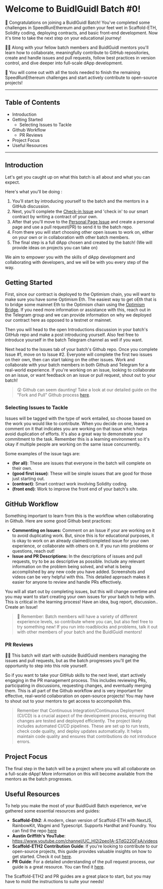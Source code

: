 # Welcome to BuidlGuidl Batch #0!

🧨 Congratulations on joining a BuidlGuidl Batch! You've completed some challenges in SpeedRunEthereum and gotten your feet wet in Scaffold-ETH, Solidity coding, deploying contracts, and basic front-end development.  Now it's time to take the next step on your educational journey!  

🧙‍♂️ Along with your fellow batch members and BuidlGuidl mentors you'll learn how to collaborate, meaningfully contribute to GitHub repositories, create and handle issues and pull requests, follow best practices in version control, and dive deeper into full-scale dApp development.

🔨 You will come out with all the tools needed to finish the remaining SpeedRunEthereum challenges and start actively contribute to open-source projects!

---

## Table of Contents
- Introduction
- Getting Started
  - Selecting Issues to Tackle
- Github Workflow
  - PR Reviews
- Project Focus
- Useful Resources

---

## Introduction
Let's get you caught up on what this batch is all about and what you can expect.

Here's what you'll be doing :
1. You'll start by introducing yourself to the batch and the mentors in a GitHub discussion.
2. Next, you'll complete the [Check-in Issue](https://github.com/BuidlGuidl/batch0.buidlguidl.com/issues/9) and 'check in' to our smart contract by writing a contract of your own.
3. After that you'll move to the [Personal Page Issue](https://github.com/BuidlGuidl/batch0.buidlguidl.com/issues/8) and create a personal page and use a pull request(PR) to send it to the batch repo.
4. From there you will start choosing other open issues to work on, either on your own or in collaboration with other batch members.
5. The final step is a full dApp chosen and created by the batch! (We will provide ideas on projects you can take on)

We aim to empower you with the skills of dApp development and collaborating with developers, and we will be with you every step of the way.

## Getting Started

First, since our contract is deployed to the Optimism chain, you will want to make sure you have some Optimism Eth.  The easiest way to get oEth that is to bridge some mainnet Eth to the Optimism chain using the [Optimism Bridge](https://app.optimism.io/bridge/deposit).  If you need more information or assistance with this, reach out in the Telegram group and we can provide information on why we deployed our contract here as opposed to a testnet or mainnet.

Then you will head to the open Introductions discussion in your batch's GitHub repo and make a post introducing yourself.  Also feel free to introduce yourself in the batch Telegram channel as well if you want.

Next head to the Issues tab of your batch's Github repo.  Once you complete Issue #1, move on to Issue #2.  Everyone will complete the first two issues on their own, then can start taking on the other issues.  Work and collaborate with your batch members in both Github and Telegram for a real-world experience.  If you're working on an issue, looking to collaborate on an issue, or want feedback on an issue or pull request, shout out to your batch!

> 😲 Github can seem daunting! Take a look at our detailed guide on the "Fork and Pull" Github process [here](https://gist.github.com/ZakGriffith/69d1eb8baebddd7d370b87a65a7e3ec0).

### Selecting Issues to Tackle

Issues will be tagged with the type of work entailed, so choose based on the work you would like to contribute.  When you decide on one, leave a comment on it that indicates you are working on that issue which helps avoid duplication of efforts. It's also a great way to demonstrate your commitment to the task. Remember this is a learning environment so it's okay if multiple people are working on the same issue concurrently. 

Some examples of the issue tags are:
- **(for all)**: These are issues that everyone in the batch will complete on their own.
- **(good first issue)**:  These will be simple issues that are good for those just starting out.
- **(contract)**:  Smart contract work involving Solidity coding.
- **(front end)**:  Work to improve the front end of your batch's site.

## GitHub Workflow

Something important to learn from this is the workflow when collaborating in Github. Here are some good Github best practices:
- **Commenting on Issues:** Comment on an Issue if your are working on it to avoid duplicating work.  But, since this is for educational purposes, it is okay to work on an already claimed/completed issue for your own experience, or collaborate with others on it.  If you run into problems or questions, reach out!
- **Issue and PR Descriptions:** In the descriptions of issues and pull requests, try to be as descriptive as possible.  Include any relevant information on the problem being solved, and what is being accomplished by any new code you have added.  Screenshots and videos can be very helpful with this.  This detailed approach makes it easier for anyone to review and handle PRs effectively.

You will all start out by completing issues, but this will change overtime and you may want to start creating your own issues for your batch to help with. This is critical in the learning process!  Have an idea, bug report, discussion..  Create an Issue!

> 🚦 Remember: Batch members will have a variety of different experience levels, so contribute where you can, but also feel free to try something new!  If you run into roadblocks and problems, talk it out with other members of your batch and the BuidlGuidl mentors!

### PR Reviews

👷‍♂️ This batch will start with outside BuidlGuidl members managing the issues and pull requests, but as the batch progresses you'll get the opportunity to step into this role yourself.

So if you want to take your GitHub skills to the next level, start actively engaging in the PR management process. This includes reviewing PRs, participating in discussions, requesting changes, and eventually merging them. This is all part of the Github workflow and is very important for effective, real-world collaboration on open-source projects!  You may have to shout out to your mentors to get access to accompolish this.

 > Remember that Continuous Integration/Continuous Deployment (CI/CD) is a crucial aspect of the development process, ensuring that changes are tested and deployed efficiently.  The project likely includes automated CI/CD pipelines. These are set up to run tests, check code quality, and deploy updates automatically. It helps maintain code quality and ensures that contributions do not introduce errors.

## Project Focus

The final step in the batch will be a project where you will all collaborate on a full-scale dApp!  More information on this will become available from the mentors as the batch progresses.

## Useful Resources

To help you make the most of your BuidlGuidl Batch experience, we've gathered some essential resources and guides:

- **Scaffold-Eth2**: A modern, clean version of Scaffold-ETH with NextJS, RainbowKit, Wagmi and Typescript. Supports Hardhat and Foundry. You can find the repo [here](https://github.com/scaffold-eth/scaffold-eth-2)
- **Austin Griffith's YouTube**: https://www.youtube.com/channel/UC_HI2i2peo1A-STdG22GFsA/videos
- **Scaffold-ETH2 Contribution Guide**: If you're looking to contribute to our open-source projects, this guide provides valuable insights on how to get started. Check it out [here](https://github.com/scaffold-eth/scaffold-eth-2/blob/main/CONTRIBUTING.md).
- **PR Guide**: For a detailed understanding of the pull request process, our guide is a great resource. You can find it [here](https://gist.github.com/ZakGriffith/69d1eb8baebddd7d370b87a65a7e3ec0).

The Scaffold-ETH2 and PR guides are a great place to start, but you may have to mold the instructions to suite your needs!
